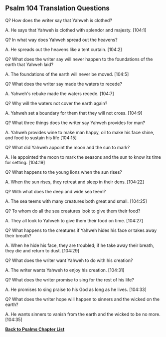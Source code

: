 ## Psalm 104 Translation Questions ##

Q? How does the writer say that Yahweh is clothed?

A. He says that Yahweh is clothed with splendor and majesty. [104:1]

Q? In what way does Yahweh spread out the heavens?

A. He spreads out the heavens like a tent curtain. [104:2]

Q? What does the writer say will never happen to the foundations of the earth that Yahweh laid?

A. The foundations of the earth will never be moved. [104:5]

Q? What does the writer say made the waters to recede?

A. Yahweh's rebuke made the waters recede. [104:7]

Q? Why will the waters not cover the earth again?

A. Yahweh set a boundary for them that they will not cross. [104:9]

Q? What three things does the writer say Yahweh provides for man?

A. Yahweh provides wine to make man happy, oil to make his face shine, and food to sustain his life [104:15]

Q? What did Yahweh appoint the moon and the sun to mark?

A. He appointed the moon to mark the seasons and the sun to know its time for setting. [104:19]

Q? What happens to the young lions when the sun rises?

A. When the sun rises, they retreat and sleep in their dens. [104:22]

Q? With what does the deep and wide sea teem? 

A. The sea teems with many creatures both great and small. [104:25]

Q? To whom do all the sea creatures look to give them their food?

A. They all look to Yahweh to give them their food on time. [104:27]

Q? What happens to the creatures if Yahweh hides his face or takes away their breath? 

A. When he hide his face, they are troubled; if he take away their breath, they die and return to dust. [104:29]

Q? What does the writer want Yahweh to do with his creation?

A. The writer wants Yahweh to enjoy his creation. [104:31]

Q? What does the writer promise to sing for the rest of his life?

A. He promises to sing praise to his God as long as he lives. [104:33]

Q? What does the writer hope will happen to sinners and the wicked on the earth? 

A. He wants sinners to vanish from the earth and the wicked to be no more. [104:35]

__[Back to Psalms Chapter List](./)__

